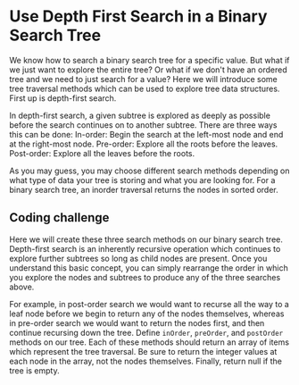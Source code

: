 # Use Depth First Search in a Binary Search Tree

We know how to search a binary search tree for a specific value. But what if we just want to explore the entire tree? Or what if we don't have an ordered tree and we need to just search for a value? Here we will introduce some tree traversal methods which can be used to explore tree data structures. First up is depth-first search. 

In depth-first search, a given subtree is explored as deeply as possible before the search continues on to another subtree. There are three ways this can be done: In-order: Begin the search at the left-most node and end at the right-most node. Pre-order: Explore all the roots before the leaves. Post-order: Explore all the leaves before the roots. 

As you may guess, you may choose different search methods depending on what type of data your tree is storing and what you are looking for. For a binary search tree, an inorder traversal returns the nodes in sorted order.

## Coding challenge

Here we will create these three search methods on our binary search tree. Depth-first search is an inherently recursive operation which continues to explore further subtrees so long as child nodes are present. Once you understand this basic concept, you can simply rearrange the order in which you explore the nodes and subtrees to produce any of the three searches above. 

For example, in post-order search we would want to recurse all the way to a leaf node before we begin to return any of the nodes themselves, whereas in pre-order search we would want to return the nodes first, and then continue recursing down the tree. Define `inOrder`, `preOrder`, and `postOrder` methods on our tree. Each of these methods should return an array of items which represent the tree traversal. Be sure to return the integer values at each node in the array, not the nodes themselves. Finally, return null if the tree is empty.
